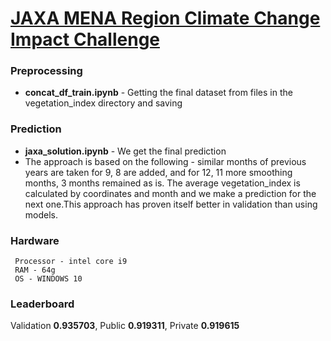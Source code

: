 # [JAXA MENA Region Climate Change Impact Challenge](https://bitgrit.net/competition/21)

### Preprocessing


- <b>concat_df_train.ipynb</b> - Getting the final dataset from files in the vegetation_index directory and saving


### Prediction


 - <b>jaxa_solution.ipynb</b> - We get the final prediction
 - The approach is based on the following - similar months of previous years are taken
   for 9, 8 are added, and for 12, 11 more smoothing months, 3 months remained as is. 
   The average vegetation_index is calculated by coordinates and month and we make a prediction
   for the next one.This approach has proven itself better in validation than using models.

### Hardware

```shell
 Processor - intel core i9
 RAM - 64g
 OS - WINDOWS 10
```
### Leaderboard

Validation <b>0.935703</b>, Public <b>0.919311</b>, Private <b>0.919615</b>
